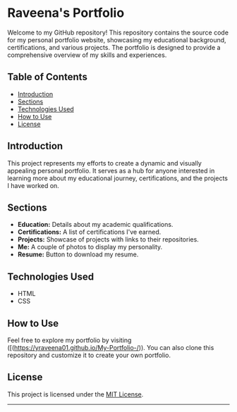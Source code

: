 # Raveena's Portfolio

Welcome to my GitHub repository! This repository contains the source code for my personal portfolio website, showcasing my educational background, certifications, and various projects. The portfolio is designed to provide a comprehensive overview of my skills and experiences.

## Table of Contents
- [Introduction](#introduction)
- [Sections](#sections)
- [Technologies Used](#technologies-used)
- [How to Use](#how-to-use)
- [License](#license)

## Introduction
This project represents my efforts to create a dynamic and visually appealing personal portfolio. It serves as a hub for anyone interested in learning more about my educational journey, certifications, and the projects I have worked on.

## Sections
- **Education:** Details about my academic qualifications.
- **Certifications:** A list of certifications I've earned.
- **Projects:** Showcase of projects with links to their repositories.
- **Me:** A couple of photos to display my personality.
- **Resume:** Button to download my resume.
## Technologies Used
- HTML
- CSS


## How to Use
Feel free to explore my portfolio by visiting ([(https://yraveena01.github.io/My-Portfolio-/)). 
You can also clone this repository and customize it to create your own portfolio.

## License
This project is licensed under the [MIT License](LICENSE).

---

